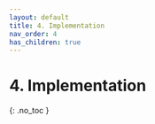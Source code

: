 ```yaml
---
layout: default
title: 4. Implementation
nav_order: 4
has_children: true
---
```


# 4. Implementation

{: .no_toc }